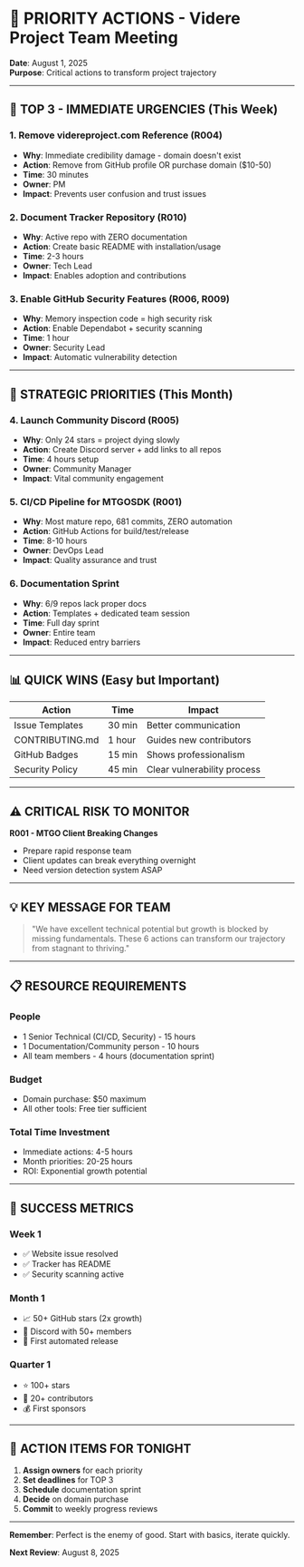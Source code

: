 # 📌 PRIORITY ACTIONS - Videre Project Team Meeting

**Date**: August 1, 2025  
**Purpose**: Critical actions to transform project trajectory

---

## 🚨 TOP 3 - IMMEDIATE URGENCIES (This Week)

### 1. Remove videreproject.com Reference (R004)
- **Why**: Immediate credibility damage - domain doesn't exist
- **Action**: Remove from GitHub profile OR purchase domain ($10-50)
- **Time**: 30 minutes
- **Owner**: PM
- **Impact**: Prevents user confusion and trust issues

### 2. Document Tracker Repository (R010)
- **Why**: Active repo with ZERO documentation
- **Action**: Create basic README with installation/usage
- **Time**: 2-3 hours
- **Owner**: Tech Lead
- **Impact**: Enables adoption and contributions

### 3. Enable GitHub Security Features (R006, R009)
- **Why**: Memory inspection code = high security risk
- **Action**: Enable Dependabot + security scanning
- **Time**: 1 hour
- **Owner**: Security Lead
- **Impact**: Automatic vulnerability detection

---

## 💼 STRATEGIC PRIORITIES (This Month)

### 4. Launch Community Discord (R005)
- **Why**: Only 24 stars = project dying slowly
- **Action**: Create Discord server + add links to all repos
- **Time**: 4 hours setup
- **Owner**: Community Manager
- **Impact**: Vital community engagement

### 5. CI/CD Pipeline for MTGOSDK (R001)
- **Why**: Most mature repo, 681 commits, ZERO automation
- **Action**: GitHub Actions for build/test/release
- **Time**: 8-10 hours
- **Owner**: DevOps Lead
- **Impact**: Quality assurance and trust

### 6. Documentation Sprint
- **Why**: 6/9 repos lack proper docs
- **Action**: Templates + dedicated team session
- **Time**: Full day sprint
- **Owner**: Entire team
- **Impact**: Reduced entry barriers

---

## 📊 QUICK WINS (Easy but Important)

| Action | Time | Impact |
|--------|------|--------|
| Issue Templates | 30 min | Better communication |
| CONTRIBUTING.md | 1 hour | Guides new contributors |
| GitHub Badges | 15 min | Shows professionalism |
| Security Policy | 45 min | Clear vulnerability process |

---

## ⚠️ CRITICAL RISK TO MONITOR

**R001 - MTGO Client Breaking Changes**
- Prepare rapid response team
- Client updates can break everything overnight
- Need version detection system ASAP

---

## 💡 KEY MESSAGE FOR TEAM

> "We have excellent technical potential but growth is blocked by missing fundamentals. These 6 actions can transform our trajectory from stagnant to thriving."

---

## 📋 RESOURCE REQUIREMENTS

### People
- 1 Senior Technical (CI/CD, Security) - 15 hours
- 1 Documentation/Community person - 10 hours
- All team members - 4 hours (documentation sprint)

### Budget
- Domain purchase: $50 maximum
- All other tools: Free tier sufficient

### Total Time Investment
- Immediate actions: 4-5 hours
- Month priorities: 20-25 hours
- ROI: Exponential growth potential

---

## 🎯 SUCCESS METRICS

### Week 1
- ✅ Website issue resolved
- ✅ Tracker has README
- ✅ Security scanning active

### Month 1
- 📈 50+ GitHub stars (2x growth)
- 👥 Discord with 50+ members
- 🚀 First automated release

### Quarter 1
- ⭐ 100+ stars
- 👥 20+ contributors
- 💰 First sponsors

---

## 🚀 ACTION ITEMS FOR TONIGHT

1. **Assign owners** for each priority
2. **Set deadlines** for TOP 3
3. **Schedule** documentation sprint
4. **Decide** on domain purchase
5. **Commit** to weekly progress reviews

---

**Remember**: Perfect is the enemy of good. Start with basics, iterate quickly.

**Next Review**: August 8, 2025
